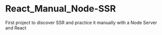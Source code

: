 # React_Manual_Node-SSR
First project to discover SSR and practice it manually with a Node Server and React
